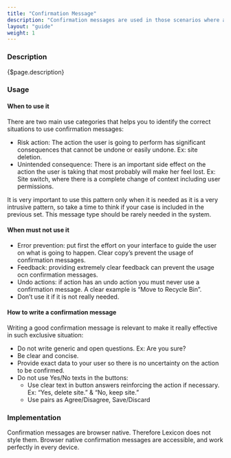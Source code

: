 ```yaml
---
title: "Confirmation Message"
description: "Confirmation messages are used in those scenarios where a critical situation appears. Such situation can be a complete change of context, or an action that could be not reversed such as a site deletion."
layout: "guide"
weight: 1
---
```


### Description

{$page.description}

### Usage

#### When to use it

There are two main use categories that helps you to identify the correct situations to use confirmation messages:
* Risk action: The action the user is going to perform has significant consequences that cannot be undone or easily undone. Ex: site deletion.
* Unintended consequence: There is an important side effect on the action the user is taking that most probably will make her feel lost. Ex: Site switch, where there is a complete change of context including user permissions.

It is very important to use this pattern only when it is needed as it is a very intrusive pattern, so take a time to think if your case is included in the previous set. This message type should be rarely needed in the system.

#### When must not use it

* Error prevention: put first the effort on your interface to guide the user on what is going to happen. Clear copy’s prevent the usage of confirmation messages.
* Feedback: providing extremely clear feedback can prevent the usage ocn confirmation messages.
* Undo actions: if action has an undo action you must never use a confirmation message. A clear example is “Move to Recycle Bin”.
* Don’t use it if it is not really needed.


#### How to write a confirmation message
Writing a good confirmation message is relevant to make it really effective in such exclusive situation:
* Do not write generic and open questions. Ex: Are you sure?
* Be clear and concise.
* Provide exact data to your user so there is no uncertainty on the action to be confirmed.
* Do not use Yes/No texts in the buttons:
    * Use clear text in button answers reinforcing the action if necessary. Ex: “Yes, delete site.” & “No, keep site.”
    * Use pairs as Agree/Disagree, Save/Discard

### Implementation
Confirmation messages are browser native. Therefore Lexicon does not style them. Browser native confirmation messages are accessible, and work perfectly in every device.
